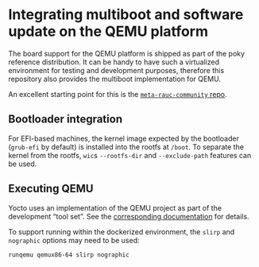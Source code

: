 # Integrating multiboot and software update on the QEMU platform

The board support for the QEMU platform is shipped as part of the poky reference distribution.
It can be handy to have such a virtualized environment for testing and development purposes, therefore
this repository also provides the multiboot implementation for QEMU.

An excellent starting point for this is the [`meta-rauc-community` repo](https://github.com/rauc/meta-rauc-community).

## Bootloader integration

For EFI-based machines, the kernel image expected by the bootloader (`grub-efi` by default) is installed
into the rootfs at `/boot`. To separate the kernel from the rootfs, `wic`s `--rootfs-dir` and `--exclude-path` 
features can be used.

## Executing QEMU

Yocto uses an implementation of the QEMU project as part of the development “tool set”.
See the [corresponding documentation](https://docs.yoctoproject.org/dev-manual/qemu.html) for details.

To support running within the dockerized environment, the `slirp` and `nographic` options may need to be used:

```bash
runqemu qemux86-64 slirp nographic
```